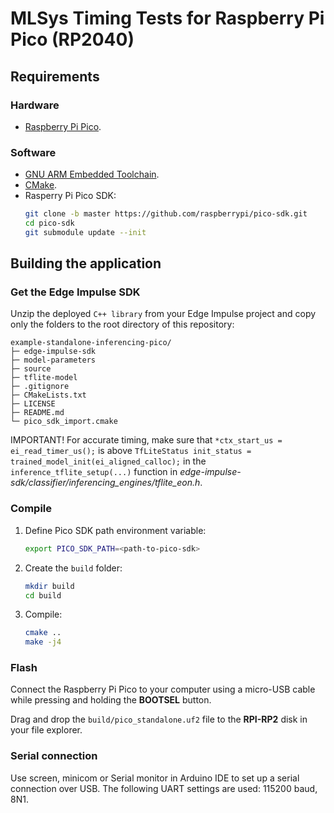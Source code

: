 # MLSys Timing Tests for Raspberry Pi Pico (RP2040)

## Requirements

### Hardware

* [Raspberry Pi Pico](https://www.raspberrypi.org/products/raspberry-pi-pico/).

### Software

* [GNU ARM Embedded Toolchain](https://developer.arm.com/tools-and-software/open-source-software/developer-tools/gnu-toolchain/gnu-rm/downloads).
* [CMake](https://cmake.org/install/).
* Rasperry Pi Pico SDK:
   ```bash
   git clone -b master https://github.com/raspberrypi/pico-sdk.git
   cd pico-sdk
   git submodule update --init
   ```

## Building the application

### Get the Edge Impulse SDK

Unzip the deployed `C++ library` from your Edge Impulse project and copy only the folders to the root directory of this repository:

   ```
   example-standalone-inferencing-pico/
   ├─ edge-impulse-sdk
   ├─ model-parameters
   ├─ source
   ├─ tflite-model
   ├─ .gitignore
   ├─ CMakeLists.txt
   ├─ LICENSE
   ├─ README.md
   └─ pico_sdk_import.cmake
   ```

IMPORTANT! For accurate timing, make sure that `*ctx_start_us = ei_read_timer_us();` is above `TfLiteStatus init_status = trained_model_init(ei_aligned_calloc);` in the `inference_tflite_setup(...)` function in *edge-impulse-sdk/classifier/inferencing_engines/tflite_eon.h*.

### Compile

1. Define Pico SDK path environment variable:
   ```bash
   export PICO_SDK_PATH=<path-to-pico-sdk>
   ```
2. Create the `build` folder:
   ```bash
   mkdir build
   cd build
   ```
3. Compile:
   ```bash
   cmake .. 
   make -j4
   ```

### Flash

Connect the Raspberry Pi Pico to your computer using a micro-USB cable while pressing and holding the **BOOTSEL** button.

Drag and drop the `build/pico_standalone.uf2` file to the **RPI-RP2** disk in your file explorer.

### Serial connection

Use screen, minicom or Serial monitor in Arduino IDE to set up a serial connection over USB. The following UART settings are used: 115200 baud, 8N1.
